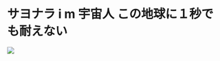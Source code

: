 # サヨナラ i m 宇宙人 この地球に１秒でも耐えない
![](https://p.sda1.dev/17/f425b696dd7f49435ff9df8d53e998fb/f2f7eab8acd41291d4feb68617f95984.jpg)